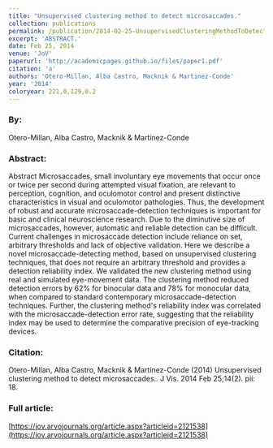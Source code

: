 ```yaml
---
title: "Unsupervised clustering method to detect microsaccades."
collection: publications
permalink: /publication/2014-02-25-UnsupervisedClusteringMethodToDetectMicrosaccades_
excerpt: 'ABSTRACT.'
date: Feb 25, 2014
venue: 'JoV'
paperurl: 'http://academicpages.github.io/files/paper1.pdf'
citation: 'a'
authors: 'Otero-Millan, Alba Castro, Macknik & Martinez-Conde'
year: '2014'
coloryear: 221,0,129,0.2
---
```


### By: 
Otero-Millan, Alba Castro, Macknik & Martinez-Conde

### Abstract: 
Abstract Microsaccades, small involuntary eye movements that occur once or twice per second during attempted visual fixation, are relevant to perception, cognition, and oculomotor control and present distinctive characteristics in visual and oculomotor pathologies. Thus, the development of robust and accurate microsaccade-detection techniques is important for basic and clinical neuroscience research. Due to the diminutive size of microsaccades, however, automatic and reliable detection can be difficult. Current challenges in microsaccade detection include reliance on set, arbitrary thresholds and lack of objective validation. Here we describe a novel microsaccade-detecting method, based on unsupervised clustering techniques, that does not require an arbitrary threshold and provides a detection reliability index. We validated the new clustering method using real and simulated eye-movement data. The clustering method reduced detection errors by 62% for binocular data and 78% for monocular data, when compared to standard contemporary microsaccade-detection techniques. Further, the clustering method's reliability index was correlated with the microsaccade-detection error rate, suggesting that the reliability index may be used to determine the comparative precision of eye-tracking devices.

### Citation: 
Otero-Millan, Alba Castro, Macknik & Martinez-Conde (2014) Unsupervised clustering method to detect microsaccades.. J Vis. 2014 Feb 25;14(2). pii: 18. 

### Full article: 
[https://jov.arvojournals.org/article.aspx?articleid=2121538](https://jov.arvojournals.org/article.aspx?articleid=2121538)

